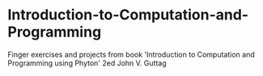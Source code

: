 # Introduction-to-Computation-and-Programming
Finger exercises and projects from book 'Introduction to Computation and Programming using Phyton' 2ed John V. Guttag
